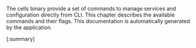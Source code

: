 The cells binary provide a set of commands to manage services and configuration directly from CLI. 
This chapter describes the available commands and their flags. 
This documentation is automatically generated by the application.

[:summary]
